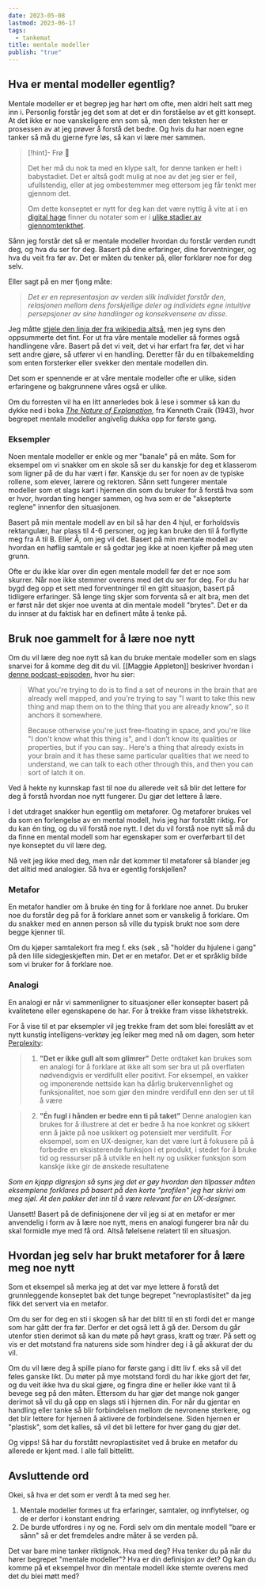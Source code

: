 ```yaml
---
date: 2023-05-08
lastmod: 2023-06-17
tags:
  - tankemat
title: mentale modeller
publish: "true"
---
```


## Hva er mental modeller egentlig?

Mentale modeller er et begrep jeg har hørt om ofte, men aldri helt satt meg inn i. Personlig forstår jeg det som at det er din forståelse av et gitt konsept. At det ikke er noe vanskeligere enn som så, men den teksten her er prosessen av at jeg prøver å forstå det bedre. Og hvis du har noen egne tanker så må du gjerne fyre løs, så kan vi lære mer sammen.

> [!hint]- Frø  🌱
>
> Det her må du nok ta med en klype salt, for denne tanken er helt i babystadiet. Det er altså godt mulig at noe av det jeg sier er feil, ufullstendig, eller at jeg ombestemmer meg ettersom jeg får tenkt mer gjennom det.
> 
> Om dette konseptet er nytt for deg kan det være nyttig å vite at i en [digital hage](digitalt%20hagearbeid.md) finner du notater som er i [ulike stadier av gjennomtenkthet](stadier%20av%20gjennomtenkthet.md).

Sånn jeg forstår det så er mentale modeller hvordan du forstår verden rundt deg, og hva du ser for deg. Basert på dine erfaringer, dine forventninger, og hva du veit fra før av. Det er måten du tenker på, eller forklarer noe for deg selv. 

Eller sagt på en mer fjong måte:

> *Det er en representasjon av verden slik individet forstår den, relasjonen mellom dens forskjellige deler og individets egne intuitive persepsjoner av sine handlinger og konsekvensene av disse.*

Jeg måtte [stjele den linja der fra wikipedia altså](https://no.wikipedia.org/wiki/Mental_modell), men jeg syns den oppsummerte det fint. For ut fra våre mentale modeller så formes også handlingene våre. Basert på det vi veit, det vi har erfart fra før, det vi har sett andre gjøre, så utfører vi en handling. Deretter får du en tilbakemelding som enten forsterker eller svekker den mentale modellen din.

Det som er spennende er at våre mentale modeller ofte er ulike, siden erfaringene og bakgrunnene våres også er ulike.

Om du forresten vil ha en litt annerledes bok å lese i sommer så kan du dykke ned i boka _[The Nature of Explanation](https://www.amazon.com/Nature-Explanation-Kenneth-K-Craik/dp/0521094453)_, fra Kenneth Craik (1943), hvor begrepet mentale modeller angivelig dukka opp for første gang. 

### Eksempler

Noen mentale modeller er enkle og mer "banale" på en måte. Som for eksempel om vi snakker om en skole så ser du kanskje for deg et klasserom som ligner på de du har vært i før. Kanskje du ser for noen av de typiske rollene, som elever, lærere og rektoren. Sånn sett fungerer mentale modeller som et slags kart i hjernen din som du bruker for å forstå hva som er hvor, hvordan ting henger sammen, og hva som er de "aksepterte reglene" innenfor den situasjonen.

Basert på min mentale modell av en bil så har den 4 hjul, er forholdsvis rektangulær, har plass til 4-6 personer, og jeg kan bruke den til å forflytte meg fra A til B. Eller Å, om jeg vil det. Basert på min mentale modell av hvordan en høflig samtale er så godtar jeg ikke at noen kjefter på meg uten grunn.

Ofte er du ikke klar over din egen mentale modell før det er noe som skurrer. Når noe ikke stemmer overens med det du ser for deg. For du har bygd deg opp et sett med forventninger til en gitt situasjon, basert på tidligere erfaringer. Så lenge ting skjer som forventa så er alt bra, men det er først når det skjer noe uventa at din mentale modell "brytes". Det er da du innser at du faktisk har en definert måte å tenke på.

## Bruk noe gammelt for å lære noe nytt

Om du vil lære deg noe nytt så kan du bruke mentale modeller som en slags snarvei for å komme deg dit du vil. [[Maggie Appleton]] beskriver hvordan i [denne podcast-episoden](https://www.airr.io/episode/5eb76062af4daadfebd7d13c), hvor hu sier:

> What you're trying to do is to find a set of neurons in the brain that are already well mapped, and you're trying to say "I want to take this new thing and map them on to the thing that you are already know", so it anchors it somewhere.
> 
> Because otherwise you're just free-floating in space, and you're like "I don't know what this thing is", and I don't know its qualities or properties, but if you can say.. Here's a thing that already exists in your brain and it has these same particular qualities that we need to understand, we can talk to each other through this, and then you can sort of latch it on.

Ved å hekte ny kunnskap fast til noe du allerede veit så blir det lettere for deg å forstå hvordan noe nytt fungerer. Du gjør det lettere å lære.

I det utdraget snakker hun egentlig om metaforer. Og metaforer brukes vel da som en forlengelse av en mental modell, hvis jeg har forstått riktig. For du kan én ting, og du vil forstå noe nytt. I det du vil forstå noe nytt så må du da finne en mental modell som har egenskaper som er overførbart til det nye konseptet du vil lære deg.

Nå veit jeg ikke med deg, men når det kommer til metaforer så blander jeg det alltid med analogier. Så hva er egentlig forskjellen?

### Metafor

En metafor handler om å bruke én ting for å forklare noe annet. Du bruker noe du forstår deg på for å forklare annet som er vanskelig å forklare. Om du snakker med en annen person så ville du typisk brukt noe som dere begge kjenner til.

Om du kjøper samtalekort fra meg f. eks (søk , så "holder du hjulene i gang" på den lille sidegjeskjeften min. Det er en metafor. Det er et språklig bilde som vi bruker for å forklare noe. 

### Analogi

En analogi er når vi sammenligner to situasjoner eller konsepter basert på kvalitetene eller egenskapene de har. For å trekke fram visse likhetstrekk.

For å vise til et par eksempler vil jeg trekke fram det som blei foreslått av et nytt kunstig intelligens-verktøy jeg leiker meg med nå om dagen, som heter [Perplexity](https://www.perplexity.ai/):

> 1. **"Det er ikke gull alt som glimrer"**
> Dette ordtaket kan brukes som en analogi for å forklare at ikke alt som ser bra ut på overflaten nødvendigvis er verdifullt eller positivt. For eksempel, en vakker og imponerende nettside kan ha dårlig brukervennlighet og funksjonalitet, noe som gjør den mindre verdifull enn den ser ut til å være

> 2. **"Én fugl i hånden er bedre enn ti på taket"**
> Denne analogien kan brukes for å illustrere at det er bedre å ha noe konkret og sikkert enn å jakte på noe usikkert og potensielt mer verdifullt. For eksempel, som en UX-designer, kan det være lurt å fokusere på å forbedre en eksisterende funksjon i et produkt, i stedet for å bruke tid og ressurser på å utvikle en helt ny og usikker funksjon som kanskje ikke gir de ønskede resultatene

*Som en kjapp digresjon så syns jeg det er gøy hvordan den tilpasser måten eksemplene forklares på basert på den korte "profilen" jeg har skrivi om meg sjøl. At den pakker det inn til å være relevant for en UX-designer.*

Uansett! Basert på de definisjonene der vil jeg si at en metafor er mer anvendelig i form av å lære noe nytt, mens en analogi fungerer bra når du skal formidle mye med få ord. Altså følelsene relatert til en situasjon.

## Hvordan jeg selv har brukt metaforer for å lære meg noe nytt

Som et eksempel så merka jeg at det var mye lettere å forstå det grunnleggende konseptet bak det tunge begrepet "nevroplastisitet" da jeg fikk det servert via en metafor. 

Om du ser for deg en sti i skogen så har det blitt til en sti fordi det er mange som har gått der fra før. Derfor er det også lett å gå der. Dersom du går utenfor stien derimot så kan du møte på høyt grass, kratt og trær. På sett og vis er det motstand fra naturens side som hindrer deg i å gå akkurat der du vil.

Om du vil lære deg å spille piano for første gang i ditt liv f. eks så vil det føles ganske likt. Du møter på mye motstand fordi du har ikke gjort det før, og du veit ikke hva du skal gjøre, og fingra dine er heller ikke vant til å bevege seg på den måten. Ettersom du har gjør det mange nok ganger derimot så vil du gå opp en slags sti i hjernen din. For når du gjentar en handling eller tanke så blir forbindelsen mellom de nevronene sterkere, og det blir lettere for hjernen å aktivere de forbindelsene. Siden hjernen er "plastisk", som det kalles, så vil det bli lettere for hver gang du gjør det.

Og vipps! Så har du forstått nevroplastisitet ved å bruke en metafor du allerede er kjent med. I alle fall bittelitt.

## Avsluttende ord

Okei, så hva er det som er verdt å ta med seg her.
1. Mentale modeller formes ut fra erfaringer, samtaler, og innflytelser, og de er derfor i konstant endring
2. De burde utfordres i ny og ne. Fordi selv om din mentale modell "bare er sånn" så er det fremdeles andre måter å se verden på. 

Det var bare mine tanker riktignok. Hva med deg? Hva tenker du på når du hører begrepet "mentale modeller"? Hva er din definisjon av det? Og kan du komme på et eksempel hvor din mentale modell ikke stemte overens med det du blei møtt med?
